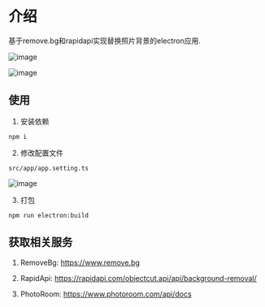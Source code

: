 # 介绍

基于remove.bg和rapidapi实现替换照片背景的electron应用.

![image](https://github.com/tangqianyu/photo-bg-replacer/assets/46307662/aced1ea3-8fa6-44bb-bc14-d0c708770df2)

![image](https://github.com/tangqianyu/photo-bg-replacer/assets/46307662/29c5a99f-c74c-425e-bbc8-b7a60903bc4f)



## 使用

1. 安装依赖

```shell
npm i
```

2. 修改配置文件

```src/app/app.setting.ts```

![image](https://github.com/tangqianyu/photo-bg-replacer/assets/46307662/c6128ee8-ca05-4d4b-96af-af7222d7116b)


3. 打包

```shell
npm run electron:build
```


## 获取相关服务

1. RemoveBg: https://www.remove.bg

2. RapidApi: https://rapidapi.com/objectcut.api/api/background-removal/

3. PhotoRoom: https://www.photoroom.com/api/docs
